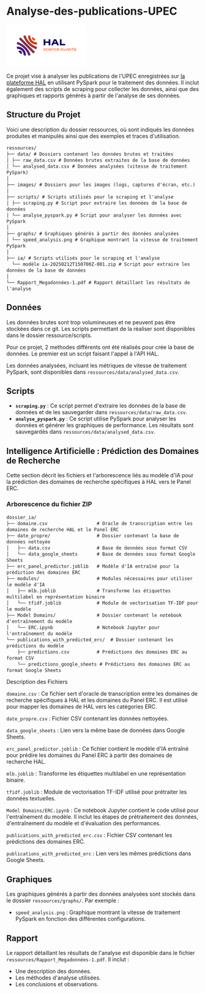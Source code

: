 # Analyse-des-publications-UPEC

![Logo Hal](ressources/images/hal_logo.png)

Ce projet vise à analyser les publications de l'UPEC enregistrées sur [la plateforme HAL](https://hal.science/)
en utilisant PySpark pour le traitement des données. Il inclut également des scripts de scraping pour collecter les données, ainsi que des graphiques et rapports générés à partir de l'analyse de ses données.

## Structure du Projet

Voici une description du dossier ressources, où sont indiqués les données produites et manipulés ainsi que des exemples et traces d'utilisation.

```
ressources/
├── data/ # Dossiers contenant les données brutes et traitées
│ ├── raw_data.csv # Données brutes extraites de la base de données
│ └── analysed_data.csv # Données analysées (vitesse de traitement PySpark)
│
├── images/ # Dossiers pour les images (logs, captures d'écran, etc.)
│
├── scripts/ # Scripts utilisés pour le scraping et l'analyse
│ ├── scraping.py # Script pour extraire les données de la base de données
│ └── analyse_pyspark.py # Script pour analyser les données avec PySpark
│
├── graphs/ # Graphiques générés à partir des données analysées
│ └── speed_analysis.png # Graphique montrant la vitesse de traitement PySpark
│
├── ia/ # Scripts utilisés pour le scraping et l'analyse
  └── modèle ia-20250212T150700Z-001.zip # Script pour extraire les données de la base de données
│
└── Rapport_Megadonnées-1.pdf # Rapport détaillant les résultats de l'analyse
```

## Données

Les données brutes sont trop volumineuses et ne peuvent pas être stockées dans ce git. Les scripts permettant de la réaliser sont disponibles dans le dossier ressource/scripts.

Pour ce projet, 2 methodes différents ont été réalisés pour crée la base de données. Le premier est un script faisant l'appel à l'API HAL.

Les données analysées, incluant les métriques de vitesse de traitement PySpark, sont disponibles dans `ressources/data/analysed_data.csv`.


## Scripts

- **`scraping.py`** : Ce script permet d'extraire les données de la base de données et de les sauvegarder dans `ressources/data/raw_data.csv`.
- **`analyse_pyspark.py`** : Ce script utilise PySpark pour analyser les données et générer les graphiques de performance. Les résultats sont sauvegardés dans `ressources/data/analysed_data.csv`.

## Intelligence Artificielle : Prédiction des Domaines de Recherche

Cette section décrit les fichiers et l'arborescence liés au modèle d'IA pour la prédiction des domaines de recherche spécifiques à HAL vers le Panel ERC.

### Arborescence du fichier ZIP

```
dossier_ia/
├── domaine.csv                  # Oracle de transcription entre les domaines de recherche HAL et le Panel ERC
├── date_propre/                 # Dossier contenant la base de données nettoyée
│   ├── data.csv                 # Base de données sous format CSV
│   └── data_google_sheets       # Base de données sous format Google Sheets
├── erc_panel_predictor.joblib   # Modèle d'IA entraîné pour la prédiction des domaines ERC
├── modules/                     # Modules nécessaires pour utiliser le modèle d'IA
│   ├── mlb.joblib               # Transforme les étiquettes multilabel en représentation binaire
│   └── tfidf.joblib             # Module de vectorisation TF-IDF pour le modèle
├── Model Domains/               # Dossier contenant le notebook d'entraînement du modèle
│   └── ERC.ipynb                # Notebook Jupyter pour l'entraînement du modèle
└── publications_with_predicted_erc/  # Dossier contenant les prédictions du modèle
    ├── predictions.csv          # Prédictions des domaines ERC au format CSV
    └── predictions_google_sheets # Prédictions des domaines ERC au format Google Sheets
``` 

Description des Fichiers

`domaine.csv` :
    Ce fichier sert d'oracle de transcription entre les domaines de recherche spécifiques à HAL et les domaines du Panel ERC. Il est utilisé pour mapper les domaines de HAL vers les catégories ERC.


`date_propre.csv` : Fichier CSV contenant les données nettoyées.

`data_google_sheets` : Lien vers la même base de données dans Google Sheets.

`erc_panel_predictor.joblib` :
    Ce fichier contient le modèle d'IA entraîné pour prédire les domaines du Panel ERC à partir des domaines de recherche HAL.

`mlb.joblib` : Transforme les étiquettes multilabel en une représentation binaire.

`tfidf.joblib` : Module de vectorisation TF-IDF utilisé pour prétraiter les données textuelles.

`Model Domains/ERC.ipynb` :
    Ce notebook Jupyter contient le code utilisé pour l'entraînement du modèle. Il inclut les étapes de prétraitement des données, d'entraînement du modèle et d'évaluation des performances.

`publications_with_predicted_erc.csv` : Fichier CSV contenant les prédictions des domaines ERC.

`publications_with_predicted_erc` : Lien vers les mêmes prédictions dans Google Sheets.

## Graphiques

Les graphiques générés à partir des données analysées sont stockés dans le dossier `ressources/graphs/`. Par exemple :
- `speed_analysis.png` : Graphique montrant la vitesse de traitement PySpark en fonction des différentes configurations.

## Rapport

Le rapport détaillant les résultats de l'analyse est disponible dans le fichier `ressources/Rapport_Megadonnées-1.pdf`. Il inclut :
- Une description des données.
- Les méthodes d'analyse utilisées.
- Les conclusions et observations.